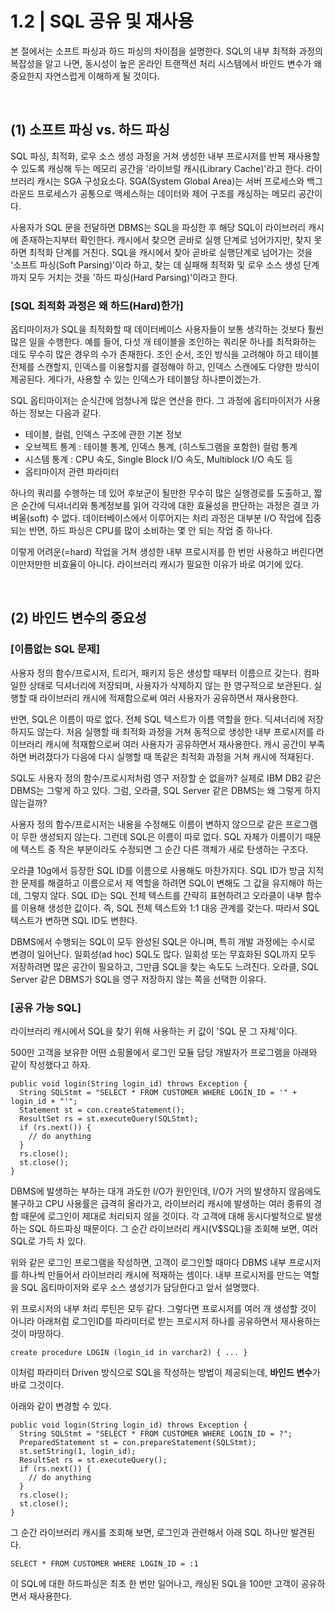 # 1.2 | SQL 공유 및 재사용

본 절에서는 소프트 파싱과 하드 파싱의 차이점을 설명한다.
SQL의 내부 최적화 과정의 복잡성을 알고 나면, 동시성이 높은 온라인 트랜잭션 처리 시스템에서 바인드 변수가 왜 중요한지 자연스럽게 이해하게 될 것이다.

<br/>

## (1) 소프트 파싱 vs. 하드 파싱
SQL 파싱, 최적화, 로우 소스 생성 과정을 거쳐 생성한 내부 프로시저를 반복 재사용할 수 있도록 캐싱해 두는 메모리 공간을 '라이브럴 캐시(Library Cache)'라고 한다.
라이브러리 캐시는 SGA 구성요소다. SGA(System Global Area)는 서버 프로세스와 백그라운드 프로세스가 공통으로 액세스하는 데이터와 제어 구조를 캐싱하는 메모리 공간이다.

사용자가 SQL 문을 전달하면 DBMS는 SQL을 파싱한 후 해당 SQL이 라이브러리 캐시에 존재하는지부터 확인한다. 캐시에서 찾으면 곧바로 실행 단계로 넘어가지만, 찾지 못하면 최적화 단계를 거친다.
SQL을 캐시에서 찾아 곧바로 실행단계로 넘어가는 것을 '소프트 파싱(Soft Parsing)'이라 하고, 찾는 데 실패해 최적화 및 로우 소스 생성 단계까지 모두 거치는 것을 '하드 파싱(Hard Parsing)'이라고 한다.


### [SQL 최적화 과정은 왜 하드(Hard)한가]
옵티마이저가 SQL을 최적화할 때 데이터베이스 사용자들이 보통 생각하는 것보다 훨씬 많은 일을 수행한다. 예를 들어, 다섯 개 테이블을 조인하는 쿼리문 하나를 최적화하는 데도 무수히 많은 경우의 수가 존재한다.
조인 순서, 조인 방식을 고려해야 하고 테이블 전체를 스캔할지, 인덱스를 이용할지를 결정해야 하고, 인덱스 스캔에도 다양한 방식이 제공된다. 게다가, 사용할 수 있는 인덱스가 테이블당 하나뿐이겠는가.

SQL 옵티마이저는 순식간에 엄청나게 많은 연산을 한다. 그 과정에 옵티마이저가 사용하는 정보는 다음과 같다.
- 테이블, 컬럼, 인덱스 구조에 관한 기본 정보
- 오브젝트 통계 : 테이블 통계, 인덱스 통계, (히스토그램을 포함한) 컬럼 통계
- 시스템 통계 : CPU 속도, Single Block I/O 속도, Multiblock I/O 속도 등
- 옵티마이저 관련 파라미터

하나의 쿼리를 수행하는 데 있어 후보군이 될만한 무수히 많은 실행경로를 도출하고, 짧은 순간에 딕셔너리와 통계정보를 읽어 각각에 대한 효율성을 판단하는 과정은 결코 가벼울(soft) 수 없다.
데이터베이스에서 이루어지는 처리 과정은 대부분 I/O 작업에 집중되는 반면, 하드 파싱은 CPU를 많이 소비하는 몇 안 되는 작업 중 하나다.

이렇게 어려운(=hard) 작업을 거쳐 생성한 내부 프로시저를 한 번만 사용하고 버린다면 이만저만한 비효율이 아니다. 라이브러리 캐시가 필요한 이유가 바로 여기에 있다.

<br/>

## (2) 바인드 변수의 중요성

### [이름없는 SQL 문제]
사용자 정의 함수/프로시저, 트리거, 패키지 등은 생성할 때부터 이름으르 갖는다. 컴파일한 상태로 딕셔너리에 저장되며, 사용자가 삭제하지 않는 한 영구적으로 보관된다.
실행할 때 라이브러리 캐시에 적재함으로써 여러 사용자가 공유하면서 재사용한다.

반면, SQL은 이름이 따로 없다. 전체 SQL 텍스트가 이름 역할을 한다. 딕셔너리에 저장하지도 않는다.
처음 실행할 때 최적화 과정을 거쳐 동적으로 생성한 내부 프로시저를 라이브러리 캐시에 적재함으로써 여러 사용자가 공유하면서 재사용한다.
캐시 공간이 부족하면 버려졌다가 다음에 다시 실행할 때 똑같은 최적화 과정을 거쳐 캐시에 적재된다.

SQL도 사용자 정의 함수/프로시저처럼 영구 저장할 순 없을까? 실제로 IBM DB2 같은 DBMS는 그렇게 하고 있다. 그럼, 오라클, SQL Server 같은 DBMS는 왜 그렇게 하지 않는걸까?

사용자 정의 함수/프로시저는 내용을 수정해도 이름이 변하지 않으므로 같은 프로그램이 무한 생성되지 않는다. 그런데 SQL은 이름이 따로 없다.
SQL 자체가 이름이기 때문에 텍스트 중 작은 부분이라도 수정되면 그 순간 다른 객체가 새로 탄생하는 구조다.

오라클 10g에서 등장한 SQL ID를 이름으로 사용해도 마찬가지다. SQL ID가 방금 지적한 문제를 해결하고 이름으로서 제 역할을 하려면 SQL이 변해도 그 값을 유지해야 하는데, 그렇지 않다.
SQL ID는 SQL 전체 텍스트를 간략히 표현하려고 오라클이 내부 함수를 이용해 생성한 값이다. 즉, SQL 전체 텍스트와 1:1 대응 관계를 갖는다. 따라서 SQL 텍스트가 변하면 SQL ID도 변한다.

DBMS에서 수행되는 SQL이 모두 완성된 SQL은 아니며, 특히 개발 과정에는 수시로 변경이 일어난다. 일회성(ad hoc) SQL도 많다.
일회성 또는 무효화된 SQL까지 모두 저장하려면 많은 공간이 필요하고, 그만큼 SQL을 찾는 속도도 느려진다. 오라클, SQL Server 같은 DBMS가 SQL을 영구 저장하지 않는 쪽을 선택한 이유다.

### [공유 가능 SQL]
라이브러리 캐시에서 SQL을 찾기 위해 사용하는 키 값이 'SQL 문 그 자체'이다.

500만 고객을 보유한 어떤 쇼핑몰에서 로그인 모듈 담당 개발자가 프로그램을 아래와 같이 작성했다고 하자.
```
public void login(String login_id) throws Exception {
  String SQLStmt = "SELECT * FROM CUSTOMER WHERE LOGIN_ID = '" + login_id + "'";
  Statement st = con.createStatement();
  ResultSet rs = st.executeQuery(SQLStmt);
  if (rs.next()) {
    // do anything
  }
  rs.close();
  st.close();
}
```
DBMS에 발생하는 부하는 대개 과도한 I/O가 원인인데, I/O가 거의 발생하지 않음에도 불구하고 CPU 사용률은 급격히 올라가고, 라이브러리 캐시에 발생하는 여러 종류의 경합 때문에 로그인이 제대로 처리되지 않을 것이다.
각 고객에 대해 동시다발적으로 발생하는 SQL 하드파싱 때문이다. 그 순간 라이브러리 캐시(V$SQL)을 조회해 보면, 여러 SQL로 가득 차 있다.

위와 같은 로그인 프로그램을 작성하면, 고객이 로그인할 때마다 DBMS 내부 프로시저를 하나씩 만들어서 라이브러리 캐시에 적재하는 셈이다.
내부 프로시저를 만드는 역할을 SQL 옵티마이저와 로우 소스 생성기가 담당한다고 앞서 설명했다.

위 프로시저의 내부 처리 루틴은 모두 같다. 그렇다면 프로시저를 여러 개 생성할 것이 아니라 아래처럼 로그인ID를 파라미터로 받는 프로시저 하나를 공유하면서 재사용하는 것이 마땅하다.
```
create procedure LOGIN (login_id in varchar2) { ... }
```
이처럼 파라미터 Driven 방식으로 SQL을 작성하는 방법이 제공되는데, **바인드 변수**가 바로 그것이다.

아래와 같이 변경할 수 있다.
```
public void login(String login_id) throws Exception {
  String SQLStmt = "SELECT * FROM CUSTOMER WHERE LOGIN_ID = ?";
  PreparedStatement st = con.prepareStatement(SQLStmt);
  st.setString(1, login_id);
  ResultSet rs = st.executeQuery();
  if (rs.next()) {
    // do anything
  }
  rs.close();
  st.close();
}
```
그 순간 라이브러리 캐시를 조회해 보면, 로그인과 관련해서 아래 SQL 하나만 발견된다.
```
SELECT * FROM CUSTOMER WHERE LOGIN_ID = :1
```
이 SQL에 대한 하드파싱은 최초 한 번만 일어나고, 캐싱된 SQL을 100만 고객이 공유하면서 재사용한다.